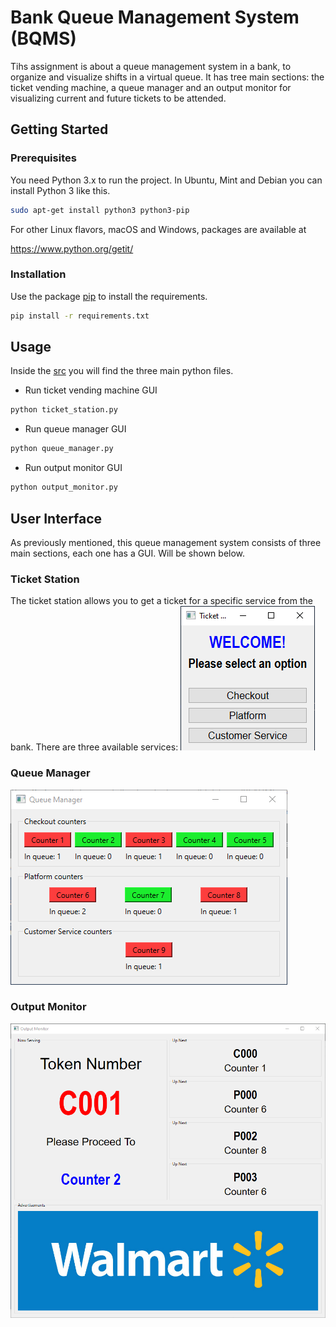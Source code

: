 # Bank Queue Management System (BQMS)
Tihs assignment is about a queue management system in a bank, to organize and visualize shifts in a virtual queue. It has tree main sections: the ticket vending machine, a queue manager and an output monitor for visualizing current and future tickets to be attended.

## Getting Started

### Prerequisites
You need Python 3.x to run the project. 
In Ubuntu, Mint and Debian you can install Python 3 like this.

```bash
sudo apt-get install python3 python3-pip
```

For other Linux flavors, macOS and Windows, packages are available at

  https://www.python.org/getit/

### Installation
Use the package [pip](https://pip.pypa.io/en/stable/) to install the requirements.

```bash
pip install -r requirements.txt
```

## Usage 
Inside the [src](https://github.com/hdezmariela/bank_virtual_queue/tree/main/src) you will find the three main python files.

- Run ticket vending machine GUI
```bash
python ticket_station.py
```
- Run queue manager GUI
```bash
python queue_manager.py
```
- Run output monitor GUI
```bash
python output_monitor.py
```

## User Interface
As previously mentioned, this queue management system consists of three main sections, each one has a GUI. Will be shown below.

### Ticket Station
The ticket station allows you to get a ticket for a specific service from the bank. There are three available services: 
![](src/images/gui_examples/ticket_station.png)
### Queue Manager
![](src/images/gui_examples/queue_manager.png)
### Output Monitor
![](src/images/gui_examples/output_monitor.png)
